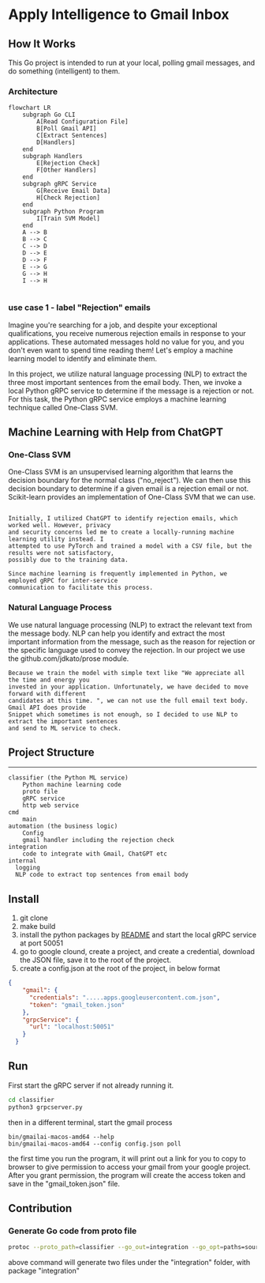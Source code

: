 # Apply Intelligence to Gmail Inbox

## How It Works

This Go project is intended to run at your local, polling gmail messages, and do something (intelligent) to them.

### Architecture

````mermaid
flowchart LR
    subgraph Go CLI
        A[Read Configuration File]
        B[Poll Gmail API]
        C[Extract Sentences]
        D[Handlers]
    end
    subgraph Handlers
        E[Rejection Check]
        F[Other Handlers]
    end
    subgraph gRPC Service
        G[Receive Email Data]
        H[Check Rejection]
    end
    subgraph Python Program
        I[Train SVM Model]
    end
    A --> B
    B --> C
    C --> D
    D --> E
    D --> F
    E --> G
    G --> H
    I --> H


````

### use case 1 - label "Rejection" emails

Imagine you're searching for a job, and despite your exceptional qualifications, you receive numerous rejection emails in response to your applications. These automated messages hold no value for you, and you don't even want to spend time reading them! Let's employ a machine learning model to identify and eliminate them.

In this project, we utilize natural language processing (NLP) to extract the three most important sentences from the email body. Then, we invoke a local Python gRPC service to determine if the message is a rejection or not. For this task, the Python gRPC service employs a machine learning technique called One-Class SVM.


## Machine Learning with Help from ChatGPT

### One-Class SVM

One-Class SVM is an unsupervised learning algorithm that learns the decision boundary for the normal class ("no_reject"). We can then use this decision boundary to determine if a given email is a rejection email or not. Scikit-learn provides an implementation of One-Class SVM that we can use.

```

Initially, I utilized ChatGPT to identify rejection emails, which worked well. However, privacy 
and security concerns led me to create a locally-running machine learning utility instead. I 
attempted to use PyTorch and trained a model with a CSV file, but the results were not satisfactory, 
possibly due to the training data.

Since machine learning is frequently implemented in Python, we employed gRPC for inter-service 
communication to facilitate this process.
```

### Natural Language Process

We use natural language processing (NLP) to extract the relevant text from the message body. NLP can help you identify and extract the most important information from the message, such as the reason for rejection or the specific language used to convey the rejection. In our project we use the github.com/jdkato/prose module.

```
Because we train the model with simple text like "We appreciate all the time and energy you
invested in your application. Unfortunately, we have decided to move forward with different 
candidates at this time. ", we can not use the full email text body. Gmail API does provide 
Snippet which sometimes is not enough, so I decided to use NLP to extract the important sentences
and send to ML service to check.
```

## Project Structure

  ---
    classifier (the Python ML service)
        Python machine learning code
        proto file
        gRPC service
        http web service
    cmd
        main
    automation (the business logic)
        Config
        gmail handler including the rejection check
    integration
        code to integrate with Gmail, ChatGPT etc
    internal
      logging
      NLP code to extract top sentences from email body

## Install

1. git clone
2. make build
3. install the python packages by [README](classifier/README.md) and start the local gRPC service at port 50051
4. go to google clound, create a project, and create a credential, download the JSON file, save it to the root of the project.
5. create a config.json at the root of the project, in below format

````json
{
    "gmail": {
      "credentials": ".....apps.googleusercontent.com.json",
      "token": "gmail_token.json"
    },
    "grpcService": {
      "url": "localhost:50051"
    }
  }
````

## Run

First start the gRPC server if not already running it.

````sh
cd classifier
python3 grpcserver.py
````

then in a different terminal, start the gmail process

````
bin/gmailai-macos-amd64 --help
bin/gmailai-macos-amd64 --config config.json poll
````

the first time you run the program, it will print out a link for you to copy to browser to give permission to access your gmail from your google project. After you grant permission, the program will create the access token and save in the "gmail_token.json" file.

## Contribution

### Generate Go code from proto file

````sh
protoc --proto_path=classifier --go_out=integration --go_opt=paths=source_relative --go_opt=Mclassifier.proto=github.com/jyouturer/gmail-ai/integration --go-grpc_out=./integration --go-grpc_opt=paths=source_relative --go-grpc_opt=Mclassifier.proto=github.com/jyouturer/gmail-ai/integration classifier.proto 
````

above command will generate two files under the "integration" folder, with package "integration"
